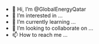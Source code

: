 - 👋 Hi, I’m @GlobalEnergyQatar
- 👀 I’m interested in ...
- 🌱 I’m currently learning ...
- 💞️ I’m looking to collaborate on ...
- 📫 How to reach me ...

<!---
GlobalEnergyQatar/GlobalEnergyQatar is a ✨ special ✨ repository because its `README.md` (this file) appears on your GitHub profile.
You can click the Preview link to take a look at your changes.
--->
